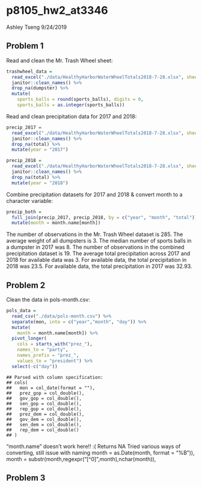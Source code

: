 p8105\_hw2\_at3346
================
Ashley Tseng
9/24/2019

## Problem 1

Read and clean the Mr. Trash Wheel sheet:

``` r
trashwheel_data = 
  read_excel("./data/HealthyHarborWaterWheelTotals2018-7-28.xlsx", sheet = "Mr. Trash Wheel", col_names = TRUE, range = "A2:N338") %>% 
  janitor::clean_names() %>% 
  drop_na(dumpster) %>% 
  mutate(
    sports_balls = round(sports_balls), digits = 0,
    sports_balls = as.integer(sports_balls))
```

Read and clean precipitation data for 2017 and 2018:

``` r
precip_2017 = 
  read_excel("./data/HealthyHarborWaterWheelTotals2018-7-28.xlsx", sheet = "2017 Precipitation", col_names = TRUE, range = "A2:B14") %>% 
  janitor::clean_names() %>% 
  drop_na(total) %>% 
  mutate(year = "2017")

precip_2018 = 
  read_excel("./data/HealthyHarborWaterWheelTotals2018-7-28.xlsx", sheet = "2018 Precipitation", col_names = TRUE, range = "A2:B14") %>% 
  janitor::clean_names() %>% 
  drop_na(total) %>% 
  mutate(year = "2018")
```

Combine precipitation datasets for 2017 and 2018 & convert month to a
character variable:

``` r
precip_both = 
  full_join(precip_2017, precip_2018, by = c("year", "month", "total")) %>% 
  mutate(month = month.name[month])
```

The number of observations in the Mr. Trash Wheel dataset is 285. The
average weight of all dumpsters is 3. The median number of sports balls
in a dumpster in 2017 was 8. The number of observations in the combined
precipitation dataset is 19. The average total precipitation across 2017
and 2018 for available data was 3. For available data, the total
precipitation in 2018 was 23.5. For available data, the total
precipitation in 2017 was 32.93.

## Problem 2

Clean the data in pols-month.csv:

``` r
pols_data = 
  read_csv("./data/pols-month.csv") %>% 
  separate(mon, into = c("year","month", "day")) %>% 
  mutate(
    month = month.name[month]) %>% 
  pivot_longer(
    cols = starts_with("prez_"),
    names_to = "party",
    names_prefix = "prez_",
    values_to = "president") %>% 
  select(-c("day"))
```

    ## Parsed with column specification:
    ## cols(
    ##   mon = col_date(format = ""),
    ##   prez_gop = col_double(),
    ##   gov_gop = col_double(),
    ##   sen_gop = col_double(),
    ##   rep_gop = col_double(),
    ##   prez_dem = col_double(),
    ##   gov_dem = col_double(),
    ##   sen_dem = col_double(),
    ##   rep_dem = col_double()
    ## )

“month.name” doesn’t work here\!\! :( Returns NA Tried various ways of
converting, still issue with naming month = as.Date(month, format =
“%B”)), month = substr(month,regexpr(“\[^0\]”,month),nchar(month)),

## Problem 3
